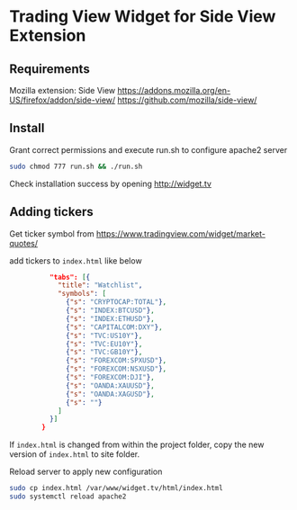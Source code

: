 # Trading View Widget for Side View Extension

## Requirements

Mozilla extension: Side View
https://addons.mozilla.org/en-US/firefox/addon/side-view/
https://github.com/mozilla/side-view/


## Install

Grant correct permissions and execute run.sh to configure apache2 server

```sh
sudo chmod 777 run.sh && ./run.sh
```

Check installation success by opening http://widget.tv 

## Adding tickers

Get ticker symbol from https://www.tradingview.com/widget/market-quotes/

add tickers to `index.html` like below

```json
          "tabs": [{
            "title": "Watchlist",
            "symbols": [
              {"s": "CRYPTOCAP:TOTAL"},
              {"s": "INDEX:BTCUSD"},
              {"s": "INDEX:ETHUSD"},
              {"s": "CAPITALCOM:DXY"},
              {"s": "TVC:US10Y"},
              {"s": "TVC:EU10Y"},
              {"s": "TVC:GB10Y"},
              {"s": "FOREXCOM:SPXUSD"},
              {"s": "FOREXCOM:NSXUSD"},
              {"s": "FOREXCOM:DJI"},
              {"s": "OANDA:XAUUSD"},
              {"s": "OANDA:XAGUSD"},
              {"s": ""}
            ]
          }]
        }
```

If `index.html` is changed from within the project folder, copy the new version of `index.html` to site folder.

Reload server to apply new configuration

```sh
sudo cp index.html /var/www/widget.tv/html/index.html
sudo systemctl reload apache2
```